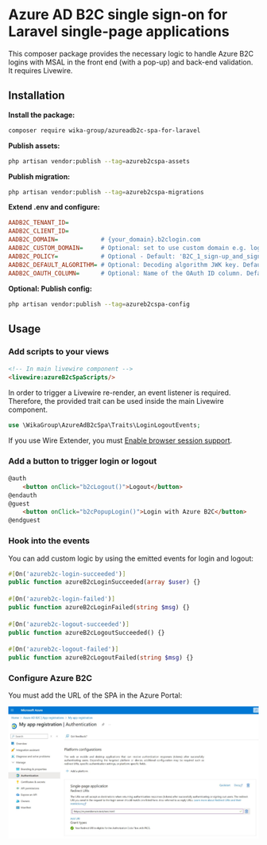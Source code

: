 # Azure AD B2C single sign-on for Laravel single-page applications

This composer package provides the necessary logic to handle Azure B2C logins with MSAL in the front end (with a pop-up) and back-end validation. It requires Livewire.

## Installation
**Install the package:**
```bash
composer require wika-group/azureadb2c-spa-for-laravel
```

**Publish assets:**
```bash
php artisan vendor:publish --tag=azureb2cspa-assets
```

**Publish migration:**
```bash
php artisan vendor:publish --tag=azureb2cspa-migrations
```

**Extend .env and configure:**
```ini
AADB2C_TENANT_ID=
AADB2C_CLIENT_ID=
AADB2C_DOMAIN=            # {your_domain}.b2clogin.com
AADB2C_CUSTOM_DOMAIN=     # Optional: set to use custom domain e.g. login.contoso.com
AADB2C_POLICY=            # Optional - Default: 'B2C_1_sign-up_and_sign-in_policy'
AADB2C_DEFAULT_ALGORITHM= # Optional: Decoding algorithm JWK key. Default: 'RS256'
AADB2C_OAUTH_COLUMN=      # Optional: Name of the OAuth ID column. Default 'oauth_id'
```

**Optional: Publish config:**
```bash
php artisan vendor:publish --tag=azureb2cspa-config
```

## Usage
### Add scripts to your views
```html
<!-- In main livewire component -->
<livewire:azureB2cSpaScripts/>
```

In order to trigger a Livewire re-render, an event listener is required.  
Therefore, the provided trait can be used inside the main Livewire component.

```php
use \WikaGroup\AzureAdB2cSpa\Traits\LoginLogoutEvents;
```

If you use Wire Extender, you must [Enable browser session support](https://wire-elements.dev/blog/embed-livewire-components-using-wire-extender).

### Add a button to trigger login or logout
```HTML
@auth
    <button onClick="b2cLogout()">Logout</button>
@endauth
@guest
    <button onClick="b2cPopupLogin()">Login with Azure B2C</button>
@endguest
```

### Hook into the events
You can add custom logic by using the emitted events for login and logout:

```php
#[On('azureb2c-login-succeeded')]
public function azureB2cLoginSucceeded(array $user) {}

#[On('azureb2c-login-failed')]
public function azureB2cLoginFailed(string $msg) {}

#[On('azureb2c-logout-succeeded')]
public function azureB2cLogoutSucceeded() {}

#[On('azureb2c-logout-failed')]
public function azureB2cLogoutFailed(string $msg) {}
```

### Configure Azure B2C
You must add the URL of the SPA in the Azure Portal:

<img src="https://github.com/WIKA-Group/azureadb2c-spa-for-laravel/blob/main/img/AzurePortalAppRegistration.jpg" width="700">
